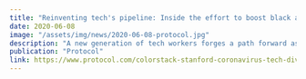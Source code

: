 ```yaml
---
title: "Reinventing tech's pipeline: Inside the effort to boost black and Latinx talent"
date: 2020-06-08
image: "/assets/img/news/2020-06-08-protocol.jpg"
description: "A new generation of tech workers forges a path forward as companies grapple with pressure to ensure their products and hiring practices don't undercut diversity"
publication: "Protocol"
link: https://www.protocol.com/colorstack-stanford-coronavirus-tech-diversity
---
```

